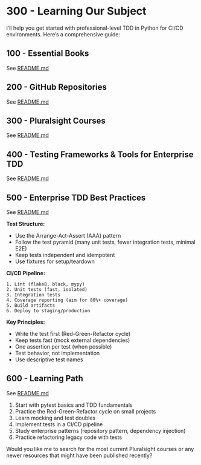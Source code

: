 # 300 - Learning Our Subject

I’ll help you get started with professional-level TDD in Python for CI/CD environments. Here’s a comprehensive guide:

## 100 - Essential Books

See [README.md](./100/README.md)

## 200 - GitHub Repositories

See [README.md](./200/README.md)

## 300 - Pluralsight Courses

See [README.md](./300/README.md)

## 400 - Testing Frameworks & Tools for Enterprise TDD

See [README.md](./400/README.md)

## 500 - Enterprise TDD Best Practices

See [README.md](./500/README.md)

**Test Structure:**

- Use the Arrange-Act-Assert (AAA) pattern
- Follow the test pyramid (many unit tests, fewer integration tests, minimal E2E)
- Keep tests independent and idempotent
- Use fixtures for setup/teardown

**CI/CD Pipeline:**

```
1. Lint (flake8, black, mypy)
2. Unit tests (fast, isolated)
3. Integration tests
4. Coverage reporting (aim for 80%+ coverage)
5. Build artifacts
6. Deploy to staging/production
```

**Key Principles:**

- Write the test first (Red-Green-Refactor cycle)
- Keep tests fast (mock external dependencies)
- One assertion per test (when possible)
- Test behavior, not implementation
- Use descriptive test names

## 600 - Learning Path

See [README.md](./600/README.md)

1. Start with pytest basics and TDD fundamentals
1. Practice the Red-Green-Refactor cycle on small projects
1. Learn mocking and test doubles
1. Implement tests in a CI/CD pipeline
1. Study enterprise patterns (repository pattern, dependency injection)
1. Practice refactoring legacy code with tests

Would you like me to search for the most current Pluralsight courses or any newer resources that might have been published recently?​​​​​​​​​​​​​​​​
